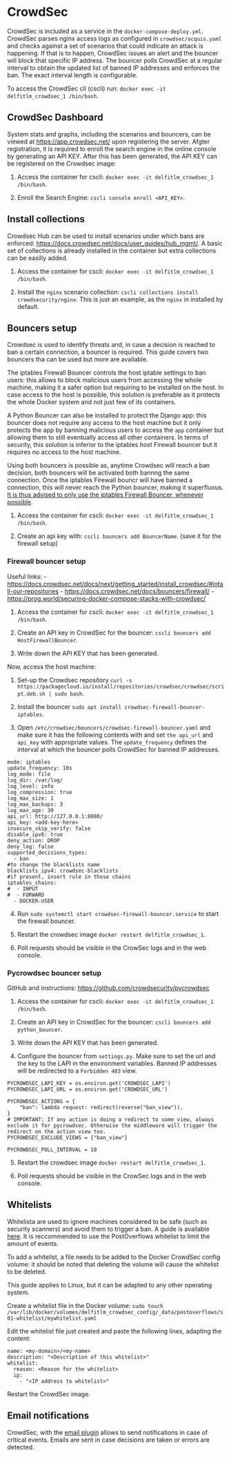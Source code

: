 # CrowdSec

CrowdSec is included as a service in the `docker-compose-deploy.yml`. CrowdSec parses nginx access logs as configured in `crowdsec/acquis.yaml` and checks against a set of scenarios that could indicate an attack is happening. If that is to happen, CrowdSec issues an alert and the bouncer will block that specific IP address. The bouncer polls CrowdSec at a regular interval to obtain the updated list of banned IP addresses and enforces the ban. The exact interval length is configurable.

To access the CrowdSec cli (cscli) run: `docker exec -it delfitlm_crowdsec_1 /bin/bash`.

## CrowdSec Dashboard

System stats and graphs, including the scenarios and bouncers, can be viewed at https://app.crowdsec.net/ upon registering the server.
Afgter registration, it is required to enroll the search engine in the online console by generating an API KEY. After this has been generated, the API KEY can be registered on the Crowdsec image:

1. Access the container for cscli: `docker exec -it delfitlm_crowdsec_1 /bin/bash`.

2. Enroll the Search Engine: `cscli console enroll <API_KEY>`. 

## Install collections 

Crowdsec Hub can be used to install scenarios under which bans are enforced: https://docs.crowdsec.net/docs/user_guides/hub_mgmt/.
A basic set of collections is already installed in the container but extra collections can be easilly added.

1. Access the container for cscli: `docker exec -it delfitlm_crowdsec_1 /bin/bash`.

2. Install the `nginx` scenario collection: `cscli collections install crowdsecurity/nginx`. This is just an example, as the `nginx` in installed by default.

## Bouncers setup

Crowdsec is used to identify threats and, in case a decision is reached to ban a certain connection, a bouncer is required. This guide covers two bouncers tha can be used but more are available.

The iptables Firewall Bouncer controls the host iptable settings to ban users: this allows to block malicious users from accessing the whole machine, making it a safer option but requiring  to be installed on the host. In case access to the host is possible, this solution is preferable as it protects the whole Docker system and not just few of its containers.

A Python Bouncer can also be installed to protect the Django app: this bouncer does not require any access to the host machine but it only protects the app by banning malicious users to access the `app` container but allowing them to still eventually access all other containers. In terms of security, this solution is inferior to the iptables host Firewall bouncer but it requires no access to the host machine.

Using both bouncers is possible as, anytime Crowdsec will reach a ban decision, both bouncers will be activated both bannng the same connection. Once the iptables Firewall bouncr will have banned a connection, this will never reach the Python bouncer, making it superfluous. <ins>It is thus advised to only use the iptables Firewall Bouncer, whenever possible</ins>.
1. Access the container for cscli: `docker exec -it delfitlm_crowdsec_1 /bin/bash`.

2. Create an api key with: `cscli bouncers add BouncerName`. (save it for the firewall setup)

### Firewall bouncer setup

Useful links:
    - https://docs.crowdsec.net/docs/next/getting_started/install_crowdsec/#intall-our-repositories
    - https://docs.crowdsec.net/docs/bouncers/firewall/
    - https://prog.world/securing-docker-compose-stacks-with-crowdsec/

1. Access the container for cscli: `docker exec -it delfitlm_crowdsec_1 /bin/bash`.
   
2. Create an API key in CrowdSec for the bouncer: `cscli bouncers add HostFirewallBouncer`.

3. Write down the API KEY that has been generated.

Now, access the host machine:

1. Set-up the Crowdsec repository `curl -s https://packagecloud.io/install/repositories/crowdsec/crowdsec/script.deb.sh | sudo bash`.

2. Install the bouncer `sudo apt install crowdsec-firewall-bouncer-iptables`.
 
3. Open `/etc/crowdsec/bouncers/crowdsec-firewall-bouncer.yaml` and make sure it has the following contents with and set `the api_url` and `api_key` with appropriate values. The `update_frequency` defines the interval at which the bouncer polls CrowdSec for banned IP addresses.

```
mode: iptables
update_frequency: 10s
log_mode: file
log_dir: /var/log/
log_level: info
log_compression: true
log_max_size: 1
log_max_backups: 3
log_max_age: 30
api_url: http://127.0.0.1:8080/
api_key: <add-key-here>
insecure_skip_verify: false
disable_ipv6: true
deny_action: DROP
deny_log: false
supported_decisions_types:
  - ban
#to change the blacklists name
blacklists_ipv4: crowdsec-blacklists
#if present, insert rule in those chains
iptables_chains:
#  - INPUT
#  - FORWARD
  - DOCKER-USER
```

4. Run `sudo systemctl start crowdsec-firewall-bouncer.service` to start the firewall bouncer. 

5. Restart the crowdsec image `docker restart delfitlm_crowdsec_1`.
 
6. Poll requests should be visible in the CrowSec logs and in the web console.


### Pycrowdsec bouncer setup

GitHub and instructions: https://github.com/crowdsecurity/pycrowdsec

1. Access the container for cscli: `docker exec -it delfitlm_crowdsec_1 /bin/bash`.
   
2. Create an API key in CrowdSec for the bouncer: `cscli bouncers add python_bouncer`.

3. Write down the API KEY that has been generated.

4. Configure the bouncer from `settings.py`. Make sure to set the url and the key to the LAPI in the environment variables. Banned IP addresses will be redirected to a `Forbidden 403` view.

```
PYCROWDSEC_LAPI_KEY = os.environ.get('CROWDSEC_LAPI')
PYCROWDSEC_LAPI_URL = os.environ.get('CROWDSEC_URL')

PYCROWDSEC_ACTIONS = {
    "ban": lambda request: redirect(reverse("ban_view")),
}
# IMPORTANT: If any action is doing a redirect to some view, always exclude it for pycrowdsec. Otherwise the middleware will trigger the redirect on the action view too.
PYCROWDSEC_EXCLUDE_VIEWS = {"ban_view"}

PYCROWDSEC_POLL_INTERVAL = 10
```

5. Restart the crowdsec image `docker restart delfitlm_crowdsec_1`.

6. Poll requests should be visible in the CrowSec logs and in the web console.

## Whitelists

Whitelista are used to ignore machines considered to be safe (such as security scanners) and avoid them to trigger a ban. A guide is available [here](https://docs.crowdsec.net/docs/whitelist/create/). It is reccommended to use the PostOverflows whitelist to limit the amount of events.

To add a whitelist, a file needs to be added to the Docker CrowdSec config volume: it should be noted that deleting the volume will cause the whitelist to be deleted.

This guide applies to Linux, but it can be adapted to any other operating system.

Create a whitelist file in the Docker volume:
```sudo touch /var/lib/docker/volumes/delfitlm_crowdsec_config/_data/postoverflows/s01-whitelist/mywhitelist.yaml ```

Edit the whitelist file just created and paste the following lines, adapting the content:
```
name: <my-domain>/<my-name>
description: "<Description of this whitelist>"
whitelist:
  reason: <Reason for the whitelist>
  ip:
    - "<IP address to whitelist>"
```
Restart the CrowdSec image.

## Email notifications

CrowdSec, with the [email plugin](https://docs.crowdsec.net/docs/notification_plugins/email/) allows to send notifications in case of critical events. Emails are sent in case decisions are taken or errors are detected.



